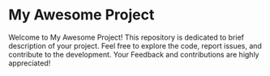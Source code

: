 # My Awesome Project

Welcome to My Awesome Project! This repository is dedicated to brief description of your project. Feel free to explore the code, report issues, and contribute to the development. Your Feedback and contributions are highly appreciated!
